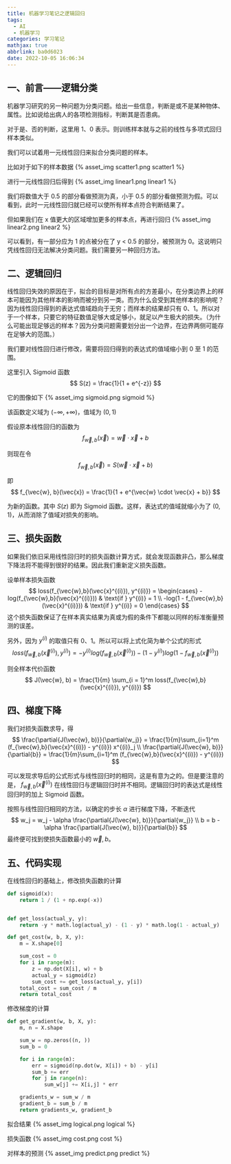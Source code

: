 ```yaml
---
title: 机器学习笔记之逻辑回归
tags:
  - AI
  - 机器学习
categories: 学习笔记
mathjax: true
abbrlink: ba0d6023
date: 2022-10-05 16:06:34
---
```

## 一、前言——逻辑分类
机器学习研究的另一种问题为分类问题。给出一些信息，判断是或不是某种物体、属性。比如说给出病人的各项检测指标，判断其是否患病。

对于是、否的判断，这里用 1、0 表示。则训练样本就与之前的线性与多项式回归样本类似。

我们可以试着用一元线性回归来拟合分类问题的样本。

比如对于如下的样本数据
{% asset_img scatter1.png scatter1 %}

进行一元线性回归后得到
{% asset_img linear1.png linear1 %}

我们将数值大于 0.5 的部分看做预测为真，小于 0.5 的部分看做预测为假。可以看到，此时一元线性回归就已经可以使所有样本点符合判断结果了。

但如果我们在 x 值更大的区域增加更多的样本点，再进行回归
{% asset_img linear2.png linear2 %}

可以看到，有一部分应为 1 的点被分在了 y < 0.5 的部分，被预测为 0。这说明只凭线性回归无法解决分类问题。我们需要另一种回归方法。

## 二、逻辑回归
线性回归失效的原因在于，拟合的目标是对所有点的方差最小，在分类边界上的样本可能因为其他样本的影响而被分到另一类。而为什么会受到其他样本的影响呢？因为线性回归得到的表达式值域趋向于无穷；而样本的结果却只有 0、1。所以对于一个样本，只要它的特征数值足够大或足够小，就足以产生极大的损失。（为什么可能出现足够远的样本？因为分类问题需要划分出一个边界，在边界两侧可能存在足够大的范围。）

我们要对线性回归进行修改，需要将回归得到的表达式的值域缩小到 0 至 1 的范围。

这里引入 Sigmoid 函数
$$
    S(z) = \frac{1}{1 + e^{-z}}
$$

它的图像如下
{% asset_img sigmoid.png sigmoid %}

该函数定义域为 $(-\infty, +\infty)$，值域为 $(0, 1)$

假设原本线性回归的函数为
$$
    f_{\vec{w}, b}(\vec{x}) = \vec{w} \cdot \vec{x} + b
$$

则现在令
$$
    f_{\vec{w}, b}(\vec{x}) = S(\vec{w} \cdot \vec{x} + b)
$$

即
$$
    f_{\vec{w}, b}(\vec{x}) = \frac{1}{1 + e^{\vec{w} \cdot \vec{x} + b}}
$$

为新的函数。其中 $S(z)$ 即为 Sigmoid 函数。这样，表达式的值域就缩小为了 $(0, 1)$，从而消除了值域对损失的影响。

## 三、损失函数
如果我们依旧采用线性回归时的损失函数计算方式，就会发现函数非凸，那么梯度下降法将不能得到很好的结果。因此我们重新定义损失函数。

设单样本损失函数
$$
    loss(f_{\vec{w},b}(\vec{x}^{(i)}), y^{(i)}) = \begin{cases}
        -log(f_{\vec{w},b}(\vec{x}^{(i)}))  &  \text{if } y^{(i)} = 1 \\
        -log(1 - f_{\vec{w},b}(\vec{x}^{(i)})) & \text{if } y^{(i)} = 0
    \end{cases}
$$
这个损失函数保证了在样本真实结果为真或为假的条件下都能以同样的标准衡量预测的误差。

另外，因为 $y^{(i)}$ 的取值只有 0、1。所以可以将上式化简为单个公式的形式
$$
    loss(f_{\vec{w},b}(\vec{x}^{(i)}), y^{(i)}) = 
    -y^{(i)}log(f_{\vec{w},b}(\vec{x}^{(i)})) - (1 - y^{(i)})log(1 - f_{\vec{w},b}(\vec{x}^{(i)}))
$$ 

则全样本代价函数
$$
    J(\vec{w}, b) = \frac{1}{m} \sum_{i = 1}^m loss(f_{\vec{w},b}(\vec{x}^{(i)}), y^{(i)})
$$

## 四、梯度下降
我们对损失函数求导，得
$$
    \frac{\partial{J(\vec{w}, b)}}{\partial{w_j}}
    = \frac{1}{m}\sum_{i=1}^m (f_{\vec{w},b}(\vec{x}^{(i)}) - y^{(i)}) x^{(i)}_j \\
    \frac{\partial{J(\vec{w}, b)}}{\partial{b}}
    = \frac{1}{m}\sum_{i=1}^m (f_{\vec{w},b}(\vec{x}^{(i)}) - y^{(i)})
$$

可以发现求导后的公式形式与线性回归时的相同，这是有意为之的。但是要注意的是， $f_{\vec{w},b}(\vec{x}^{(i)})$ 在线性回归与逻辑回归时并不相同。逻辑回归时的表达式是线性回归时的加上 Sigmoid 函数。

按照与线性回归相同的方法，以确定的步长 $\alpha$ 进行梯度下降，不断迭代
$$
    w_j = w_j - \alpha \frac{\partial{J(\vec{w}, b)}}{\partial{w_j}} \\
    b = b - \alpha \frac{\partial{J(\vec{w}, b)}}{\partial{b}}
$$
最终便可找到使损失函数最小的 $\vec{w}, b$。

## 五、代码实现
在线性回归的基础上，修改损失函数的计算
```python
def sigmoid(x):
    return 1 / (1 + np.exp(-x))


def get_loss(actual_y, y):
    return -y * math.log(actual_y) - (1 - y) * math.log(1 - actual_y)

def get_cost(w, b, X, y):
    m = X.shape[0]

    sum_cost = 0
    for i in range(m):
        z = np.dot(X[i], w) + b
        actual_y = sigmoid(z)
        sum_cost += get_loss(actual_y, y[i])
    total_cost = sum_cost / m
    return total_cost
```

修改梯度的计算
```python
def get_gradient(w, b, X, y):
    m, n = X.shape

    sum_w = np.zeros((n, ))
    sum_b = 0

    for i in range(m):
        err = sigmoid(np.dot(w, X[i]) + b) - y[i]
        sum_b += err
        for j in range(n):
            sum_w[j] += X[i,j] * err

    gradients_w = sum_w / m
    gradient_b = sum_b / m
    return gradients_w, gradient_b
```

拟合结果
{% asset_img logical.png logical %}

损失函数
{% asset_img cost.png cost %}

对样本的预测
{% asset_img predict.png predict %}